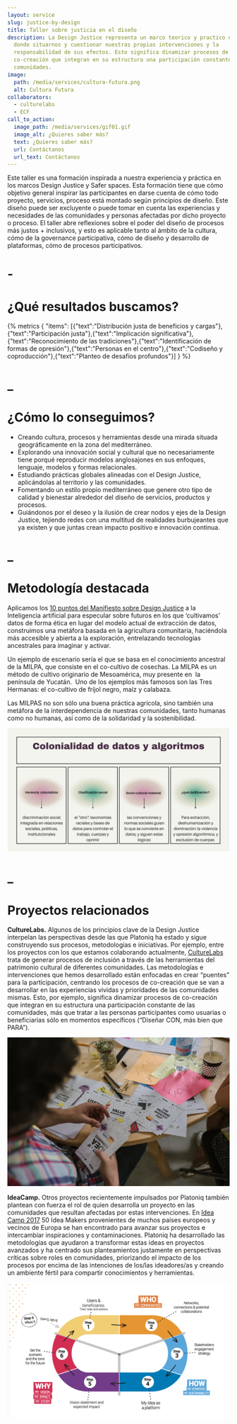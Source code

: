```yaml
---
layout: service
slug: justice-by-design
title: Taller sobre justicia en el diseño
description: La Design Justice representa un marco teorico y practico desde
  donde situarnos y cuestionar nuestras propias intervenciones y la
  responsabilidad de sus efectos. Esto significa dinamizar procesos de
  co-creación que integran en su estructura una participación constante de las
  comunidades.
image:
  path: /media/services/cultura-futura.png
  alt: Cultura Futura
collaborators:
  - culturelabs
  - ECF
call_to_action:
  image_path: /media/services/gif01.gif
  image_alt: ¿Quieres saber más?
  text: ¿Quieres saber más?
  url: Contáctanos
  url_text: Contáctanos
---
```

Este taller es una formación inspirada a nuestra experiencia y práctica en los marcos Design Justice y Safer spaces. Esta formación tiene que cómo objetivo general inspirar las participantes en darse cuenta de cómo todo proyecto, servicios, proceso está montado según principios de diseño. Este diseño puede ser excluyente o puede tomar en cuenta las experiencias y necesidades de las comunidades y personas afectadas por dicho proyecto o proceso. El taller abre reflexiones sobre el poder del diseño de procesos más justos + inclusivos, y esto es aplicable tanto al ámbito de la cultura, cómo de la governance participativa, cómo de diseño y desarrollo de plataformas, cómo de procesos participativos. 

# \-

# ¿Qué resultados buscamos?

{% metrics { "items": [{"text":"Distribución justa de beneficios y cargas"},{"text":"Participación justa"},{"text":"Implicación significativa"},{"text":"Reconocimiento de las tradiciones"},{"text":"Identificación de formas de opresión"},{"text":"Personas en el centro"},{"text":"Codiseño y coproducción"},{"text":"Planteo de desafíos profundos"}] } %}

# _

# ¿Cómo lo conseguimos?

* Creando cultura, procesos y herramientas desde una mirada situada geográficamente en la zona del mediterráneo. 
* Explorando una innovación social y cultural que no necesariamente tiene porqué reproducir modelos anglosajones en sus enfoques, lenguaje, modelos y formas relacionales. 
* Estudiando prácticas globales alineadas con el Design Justice, aplicándolas al territorio y las comunidades.
* Fomentando un estilo propio mediterráneo que genere otro tipo de calidad y bienestar alrededor del diseño de servicios, productos y procesos. 
* Guiándonos por el deseo y la ilusión de crear nodos y ejes de la Design Justice, tejiendo redes con una multitud de realidades burbujeantes que ya existen y que juntas crean impacto positivo e innovación continua. 

# _

# Metodología destacada

Aplicamos los [10 puntos del Manifiesto sobre Design Justice](https://designjustice.org/read-the-principles) a la Inteligencia artificial para especular sobre futuros en los que ‘cultivamos’ datos de forma ética en lugar del modelo actual de extracción de datos, construimos una metáfora basada en la agricultura comunitaria, haciéndola más accesible y abierta a la exploración, entrelazando tecnologías ancestrales para imaginar y activar. 

Un ejemplo de escenario sería el que se basa en el conocimiento ancestral de la MILPA, que consiste en el co-cultivo de cosechas. La MILPA es un método de cultivo originario de Mesoamérica, muy presente en  la península de Yucatán.  Uno de los ejemplos más famosos son las Tres Hermanas: el co-cultivo de fríjol negro, maíz y calabaza. 

Las MILPAS no son sólo una buena práctica agrícola, sino también una metáfora de la interdependencia de nuestras comunidades, tanto humanas como no humanas, así como de la solidaridad y la sostenibilidad.

![IA y Design Justice](/media/captura-de-pantalla-2024-12-12-a-las-11.47.19.png "IA y Design Justice")

# _

# Proyectos relacionados

**CultureLabs.** Algunos de los principios clave de la Design Justice interpelan las perspectivas desde las que Platoniq ha estado y sigue construyendo sus procesos, metodologías e iniciativas. Por ejemplo, entre los proyectos con los que estamos colaborando actualmente, [CultureLabs ](https://culture-labs.eu/)trata de generar procesos de inclusión a través de las herramientas del patrimonio cultural de diferentes comunidades. Las metodologías e intervenciones que hemos desarrollado están enfocadas en crear “puentes” para la participación, centrando los procesos de co-creación que se van a desarrollar en las experiencias vividas y prioridades de las comunidades mismas. Esto, por ejemplo, significa dinamizar procesos de co-creación que integran en su estructura una participación constante de las comunidades, más que tratar a las personas participantes como usuarias o beneficiarias sólo en momentos específicos (“Diseñar CON, más bien que PARA”). 

![CultureLabs](/media/1_bmtqwn8wnhxh3vqsi9p2za.webp "CultureLabs")

**IdeaCamp.** Otros proyectos recientemente impulsados por Platoniq también plantean con fuerza el rol de quien desarrolla un proyecto en las comunidades que resultan afectadas por estas intervenciones. En [Idea Camp 2017](https://ideacamp2017.eu/) 50 Idea Makers provenientes de muchos países europeos y vecinos de Europa se han encontrado para avanzar sus proyectos e intercambiar inspiraciones y contaminaciones. Platoniq ha desarrollado las metodologías que ayudaron a transformar estas ideas en proyectos avanzados y ha centrado sus planteamientos justamente en perspectivas críticas sobre roles en comunidades, priorizando el impacto de los procesos por encima de las intenciones de los/las ideadores/as y creando un ambiente fértil para compartir conocimientos y herramientas. 

![IdeaCamp](/media/captura-de-pantalla-2024-09-05-a-las-17.17.37.png "IdeaCamp")
